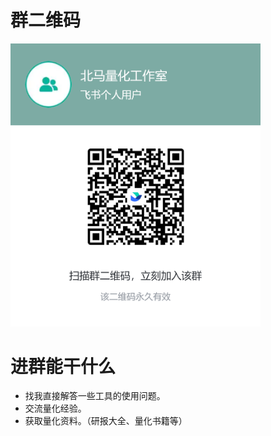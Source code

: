 # 群二维码

<img src="./qrcode.png" width=400>

# 进群能干什么

* 找我直接解答一些工具的使用问题。
* 交流量化经验。
* 获取量化资料。（研报大全、量化书籍等）